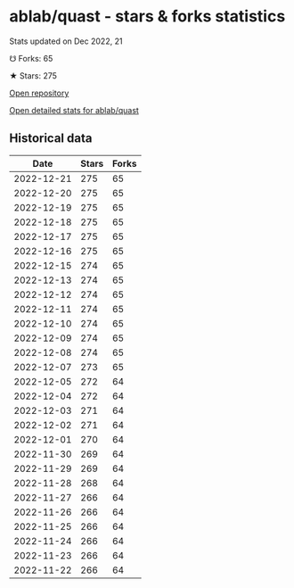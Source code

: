 # ablab/quast - stars & forks statistics

Stats updated on Dec 2022, 21

☋ Forks: 65

★ Stars: 275

[Open repository](https://github.com/ablab/quast)

[Open detailed stats for ablab/quast](https://reviewgithub.com/rep/ablab/quast)

## Historical data
| Date | Stars | Forks |
|------|-------|-------|
| 2022-12-21 | 275 | 65 | 
| 2022-12-20 | 275 | 65 | 
| 2022-12-19 | 275 | 65 | 
| 2022-12-18 | 275 | 65 | 
| 2022-12-17 | 275 | 65 | 
| 2022-12-16 | 275 | 65 | 
| 2022-12-15 | 274 | 65 | 
| 2022-12-13 | 274 | 65 | 
| 2022-12-12 | 274 | 65 | 
| 2022-12-11 | 274 | 65 | 
| 2022-12-10 | 274 | 65 | 
| 2022-12-09 | 274 | 65 | 
| 2022-12-08 | 274 | 65 | 
| 2022-12-07 | 273 | 65 | 
| 2022-12-05 | 272 | 64 | 
| 2022-12-04 | 272 | 64 | 
| 2022-12-03 | 271 | 64 | 
| 2022-12-02 | 271 | 64 | 
| 2022-12-01 | 270 | 64 | 
| 2022-11-30 | 269 | 64 | 
| 2022-11-29 | 269 | 64 | 
| 2022-11-28 | 268 | 64 | 
| 2022-11-27 | 266 | 64 | 
| 2022-11-26 | 266 | 64 | 
| 2022-11-25 | 266 | 64 | 
| 2022-11-24 | 266 | 64 | 
| 2022-11-23 | 266 | 64 | 
| 2022-11-22 | 266 | 64 | 

